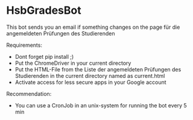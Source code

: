 # HsbGradesBot
This bot sends you an email if something changes on the page für die angemeldeten Prüfungen des Studierenden

Requirements:

- Dont forget pip install ;)
- Put the ChromeDriver in your current directory
- Put the HTML-File from the Liste der angemeldeten Prüfungen des Studierenden in the current directory named as current.html
- Activate access for less secure apps in your Google account

Recommendation:

- You can use a CronJob in an unix-system for running the bot every 5 min


